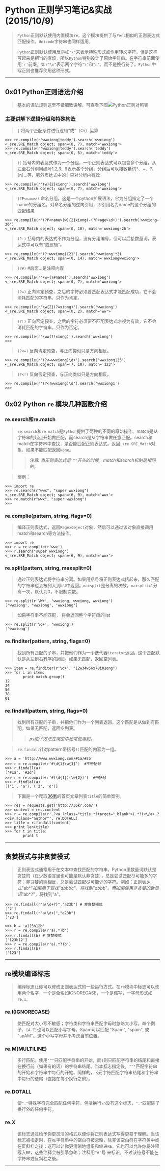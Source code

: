 # Python 正则学习笔记&实战 (2015/10/9) 

> `Python`正则默认使用内置模块`re`，这个模块提供了与`Perl`相似的正则表达式匹配操作。`Unicode`字符串也同样适用。
>   
> `Python`正则默认使用反斜杠`"\"`来表示特殊形式或作用转义字符，但是这样写起来是相当的麻烦，所以`Python`特别设计了原始字符串。在字符串前面使用`'r'`前缀。如`r"\n"`表示两个字符`"\"`和`"n"`，而不是换行符了。`Python`中写正则也推荐使用这种形式。


----------
## 0x01 Python正则语法介绍
> 基本的语法规则这里不错细致讲解，可查看下图![Python正则对照表](http://7xrszf.com1.z0.glb.clouddn.com/Python%E6%AD%A3%E5%88%99%E5%AF%B9%E7%85%A7%E8%A1%A8.png)
### 主要讲解下逻辑分组和特殊构造
> `|` 将两个匹配条件进行逻辑“或”（Or）运算
>	
	>>> re.compile(r'wwxiong|teddy').search('wwxiong')
	<_sre.SRE_Match object; span=(0, 7), match='wwxiong'>
	>>> re.compile(r'wwxiong|teddy').search('teddy')
	<_sre.SRE_Match object; span=(0, 5), match='teddy'>
> `()` 括号内的表达式作为一个分组，一个正则表达式可以包含多个分组，从左至右分别用编号1,2,3…9表示各个分组，分组后可以接数量词*、+、?、{n}…等，另外表达式中的 | 只对分组内有效
>
	>>> re.compile(r'(w){2}xiong').search('wwxiong')
	<_sre.SRE_Match object; span=(0, 7), match='wwxiong'>
> `(?P<name>)` 命名分组，这是一个python扩展语法，它为分组指定了一个name的分组名。对命名分组的逆向引用，即引用名为name的这个分组的匹配结果
>
	>>> re.compile(r'(?P<name>(w){2}xiong)-(?P<age>\d+)').search('wwxiong-26')
	<_sre.SRE_Match object; span=(0, 10), match='wwxiong-26'>
> `(?:)` 括号内的表达式不作为分组，没有分组编号，但可以后接数量词，表达式中可以有“或逻辑”。
>
	>>> re.compile(r'(?:wwxiong){2}').search('wwxiong'*2)
	<_sre.SRE_Match object; span=(0, 14), match='wwxiongwwxiong'>
> `(?#)` #后面…是注释内容
> 
	>>> re.compile(r'\w+(?#name)').search('wwxiong')
	<_sre.SRE_Match object; span=(0, 7), match='wwxiong'>
> `(?=)` 正向肯定预查，之后的字符必须要匹配表达式才能匹配成功，它不会消耗匹配的字符串，只作为肯定。
> 
	>>> re.compile(r'\w{2}(?=xiong)').search('wwxiong')
	<_sre.SRE_Match object; span=(0, 2), match='ww'>
> `(?!)` 正向否定预查，之后的字符必须要不匹配表达式才视为有效，它不会消耗匹配的字符串，只作为否定。
>
	>>> re.compile(r'\ww(?!xiong)').search('wwxiong')
	>>> 
> `(?<=)` 反向肯定预查，与正向类似只是方向相反。
> 
	>>> re.compile(r'(?<=wwxiong)\d+').search('wwxiong123')
	<_sre.SRE_Match object; span=(7, 10), match='123'>
> `(?<!)` 反向否定预查，与正向类似只是方向相反。
> 
	>>> re.compile(r'(?<!wwxiong)\d').search('wwxiong1')
	>>> 

## 0x02 Python `re` 模块几种函数介绍

### re.search和re.match

> `re.search`和`re.match`是`Python`提供了两种的不同的原始操作。match是从字符串的起点开始做匹配，而search是从字符串做任意匹配。search和match在字符串中查找，是否能匹配正则表达式。返回`_sre.SRE_Match`对象，如果不能匹配返回`None`。
> 
> > *注意: 当正则表达式是`'^'`开头的时候，match和search机制是相同的。* 

> 案例：
>
	>>> import re
	>>> re.search(r"wwx", "super wwxiong")
	<_sre.SRE_Match object; span=(6, 9), match='wwx'>
	>>> re.match(r"wwx", "super wwxiong")
	>>> 
	

### re.complie(pattern, string, flags=0)

> 编译正则表达式，返回`RegexObject`对象，然后可以通过该对象直接调用match和search等方法操作。
>
	>>> import re
	>>> r = re.complie(r'wwx')
	>>> r.search('super wwxiong')
	<_sre.SRE_Match object; span=(6, 9), match='wwx'>

### re.split(pattern, string, maxsplit=0)

> 通过正则表达式将字符串分离。如果用括号将正则表达式括起来，那么匹配的字符串也会被列入到list中返回。`maxsplit`是分离的次数，`maxsplit=1`分离一次，默认为0，不限制次数。
>
	>>> re.split(r'\W+', 'wwxiong, wwxiong, wwxiong')
	['wwxiong', 'wwxiong', 'wwxiong']
> 如果字符串不能匹配， 将会返回整个字符串的list
>
	>>> re.split(r'\d+', 'wwxiong')
	['wwxiong']

### re.finditer(pattern, string, flags=0)

> 找到所有匹配的子串，并把他们作为一个迭代器`iterator`返回。这个匹配默认是从左到右有序的返回。如果无匹配，返回空列表。
>
	>>> item = re.finditer(r'\d+', "12w34w56x78i01ong")
	>>> for i in item:
			print match.group()
	12
	34
	56
	78
	01

### re.findall(pattern, string, flags=0)

> 找到所有匹配的子串，并把他们作为一个列表返回。这个匹配是从做到有匹配。如果无匹配，返回空列表。
> >*ps这个方法在爬虫中经常使用到。*  

>`re.findall`针对pattern带括号`()`匹配的内容为一组。
> >
	>>> a = 'http://www.wwxiong.com/#1a/#2b'
	>>> r = re.compile(r'#\d{1}\w{1}')  #不带括号
	>>> r.findall(a)
	['#1a', '#2d']
	>>> r = re.compile(r'#(\d{1})(\w{2})')  #带括号
	>>> r.findlal(a)
	[('1', 'a'), ('2', 'd')]
> 
> 下面是一个爬取[36氪](http://36kr.com/ "36kr")的首页文章列表`title`的简单案例。
>
    >>> res = requests.get('http://36kr.com/')
    >>> content = res.content
    >>> r = re.compile(r'.?<a.?class="title.*?target="_blank">(.*?)<\/a>.?<div.?class="author"', re.DOTALL)
    >>> title = r.findall(content)
    >>> print len(title)
    >>> for t in title:
        	print t	


---------

## 贪婪模式与非贪婪模式

> 正则表达式通常用于在文本中查找匹配的字符串。Python里数量词默认是贪婪的（在少数语言里也可能是默认非贪婪），总是尝试匹配尽可能多的字符；非贪婪的则相反，总是尝试匹配尽可能少的字符。例如：正则表达式"ab*"*如果用于查找"abbbc"，将找到"abbb"。而如果使用非贪婪的数量词*"ab*?"，将找到"a"。
>
	>>> re.findall(r"a(\d+?)","a23b") # 非贪婪模式
	['2']
	>>> re.findall(r"a(\d+)","a23b")
	['23']

	>>> b = 'a123b12b'
	>>> r = re.compile(r'a(.*)b')
	>>> r.findall(b) # 贪婪模式
	['123b12']
	>>> r = re.compile(r'a(.*?)b')
	>>> r.findall(b)
	['123']

------

## re模块编译标志
> 编译标志让你可以修改正则表达式的一些运行方式。在`re`模块中标志可以使用两个名字，一个是全名如IGNORECASE，一个是缩写，一字母形式如`re.I`。

### re.I(IGNORECASE)
> 使匹配对大小写不敏感；字符类和字符串匹配字母时忽略大小写。举个例子，`[A-Z]`也可以匹配小写字母，Spam可以匹配 "Spam", "spam", 或 "spAM"。这个小写字母并不考虑当前位置。

### re.M(MULTILINE)
> 多行匹配。使用`"^"`只匹配字符串的开始，而`$`则只匹配字符串的结尾和直接在换行前（如果有的话）的字符串结尾。当本标志指定後，`"^"`匹配字符串的开始和字符串中每行的开始。同样的， `$`元字符匹配字符串结尾和字符串中每行的结尾（直接在每个换行之前）。

### re.DOTALL
> 使`"."`特殊字符完全匹配任何字符，包括换行`\n`没有这个标志，`"."`匹配除了换行外的任何字符。

### re.X 
>该标志通过给予你更灵活的格式以便你将正则表达式写得更易于理解。当该标志被指定时，在`RE`字符串中的空白符被忽略，除非该空白符在字符类中或在反斜杠之後；这可以让你更清晰地组织和缩进`RE`。它也可以允许你将注释写入`RE`，这些注释会被引擎忽略；注释用`"#"`号 来标识，不过该符号不能在字符串或反斜杠之後。

-----
